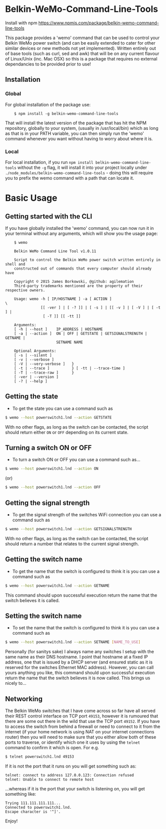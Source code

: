# Belkin-WeMo-Command-Line-Tools

Install with npm https://www.npmjs.com/package/belkin-wemo-command-line-tools

This package provides a 'wemo' command that can be used to control your Belkin WeMo power switch (and can be easily extended to cater for other similar devices or new methods not yet implemented).  Written entirely out of base tools (such as curl, sed and awk) that will be on any current flavour of Linux/Unix (inc. Mac OSX) so this is a package that requires no external dependancies to be provided prior to use!

## Installation
### Global
For global installation of the package use:
```
    $ npm install -g belkin-wemo-command-line-tools
```
That will install the latest version of the package that has hit the NPM repository, globally to your system, (usually in /usr/local/bin) which as long as that is in your PATH variable, you can then simply run the 'wemo' command whenever you want without having to worry about where it is.

### Local
For local installation, if you run `npm install belkin-wemo-command-line-tools` without the `-g` flag, it will install it into your project locally under `./node_modules/belkin-wemo-command-line-tools` - doing this will require you to prefix the wemo command with a path that can locate it.

# Basic Usage
## Getting started with the CLI
If you have globally installed the 'wemo' command, you can now run it in your terminal without any arguments, which will show you the usage page:
```
    $ wemo

    Belkin WeMo Command Line Tool v1.0.11

    Script to control the Belkin WeMo power switch written entirely in shell and 
    constructed out of commands that every computer should already have

    Copyright © 2015 James Borkowski, @github: agilemation
    Third-party trademarks mentioned are the property of their respective owners.

    Usage: wemo -h [ IP/HOSTNAME ] -a [ ACTION ]                         \
                [[ -ver ] | [ -? ]] | [ -s ] | [[ -v ] | [ -V ] | [ -t ] | 
                 [ -T ]] [[ -tt ]] 

    Arguments:
    [ -h | --host ]    IP_ADDRESS | HOSTNAME
    [ -a | --action ]  ON | OFF | GETSTATE | GETSIGNALSTRENGTH | GETNAME |
                       SETNAME NAME

    Optional Arguments: 
    [ -s | --silent ]        
    [ -v | --verbose ]        
    [ -V | --very-verbose ]   } 
    [ -t | --trace ]          } [ -tt | --trace-time ]  
    [ -T | --trace-raw ]      }
    [ -ver | --version ]
    [ -? | --help ]
```

## Getting the state
- To get the state you can use a command such as
```bash
$ wemo --host powerswitch1.lnd --action GETSTATE
```
With no other flags, as long as the switch can be contacted, the script should return either `ON` or `OFF` depending on its current state.

## Turning a switch ON or OFF
- To turn a switch ON or OFF you can use a command such as...
```bash
$ wemo --host powerswitch1.lnd --action ON
```
(or)
```bash
$ wemo --host powerswitch1.lnd --action OFF
```
## Getting the signal strength
- To get the signal strength of the switches WiFi connection you can use a command such as
```bash
$ wemo --host powerswitch1.lnd --action GETSIGNALSTRENGTH
```
With no other flags, as long as the switch can be contacted, the script should return a number that relates to the current signal strength.

## Getting the switch name
- To get the name that the switch is configured to think it is you can use a command such as
```bash
$ wemo --host powerswitch1.lnd --action GETNAME
```
This command should upon successful execution return the name that the switch believes it is called. 

## Setting the switch name
- To set the name that the switch is configured to think it is you can use a command such as
```bash
$ wemo --host powerswitch1.lnd --action SETNAME [NAME_TO_USE]
```
Personally (for sanitys sake) I always name any switches I setup with the same name as their DNS hostname.  I point that hostname at a fixed IP address, one that is issued by a DHCP server (and ensured static as it is reserved for the switches Ethernet MAC address).  However, you can call yours anything you like, this command should upon successful execution return the name that the switch believes it is now called.  This brings us nicely to...

## Networking
The Belkin WeMo switches that I have come across so far have all served their REST control interface on TCP port `49153`, however it is rumoured that there are some out there in the wild that use the TCP port `49152`.  If you have to access the switch from behind a firewall or need to connect to it from the internet (if your home network is using NAT on your internet connections router) then you will need to make sure that you either allow both of these ports to traverse, or identify which one it uses by using the `telnet` command to confirm it which is open.  For e.g.
```bash
$ telnet powerswitch1.lnd 49153
```
If it is not the port that it runs on you will get something such as:
```
telnet: connect to address 127.0.0.123: Connection refused
telnet: Unable to connect to remote host
```
...whereas if it is the port that your switch is listening on, you will get something like:
```
Trying 111.111.111.111...
Connected to powerswitch1.lnd.
Escape character is '^]'.
```

Enjoy!
